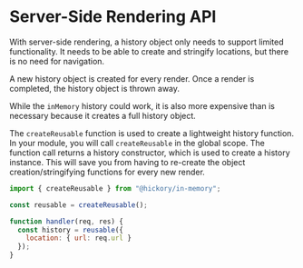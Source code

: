 # Server-Side Rendering API

With server-side rendering, a history object only needs to support limited functionality. It needs to be able to create and stringify locations, but there is no need for navigation.

A new history object is created for every render. Once a render is completed, the history object is thrown away.

While the `inMemory` history could work, it is also more expensive than is necessary because it creates a full history object.

The `createReusable` function is used to create a lightweight history function. In your module, you will call `createReusable` in the global scope. The function call returns a history constructor, which is used to create a history instance. This will save you from having to re-create the object creation/stringifying functions for every new render.

```js
import { createReusable } from "@hickory/in-memory";

const reusable = createReusable();

function handler(req, res) {
  const history = reusable({
    location: { url: req.url }
  });
}
```

